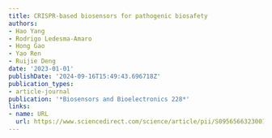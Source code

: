```yaml
---
title: CRISPR-based biosensors for pathogenic biosafety
authors:
- Hao Yang
- Rodrigo Ledesma-Amaro
- Hong Gao
- Yao Ren
- Ruijie Deng
date: '2023-01-01'
publishDate: '2024-09-16T15:49:43.696718Z'
publication_types:
- article-journal
publication: '*Biosensors and Bioelectronics 228*'
links:
- name: URL
  url: https://www.sciencedirect.com/science/article/pii/S0956566323001318
---
```


